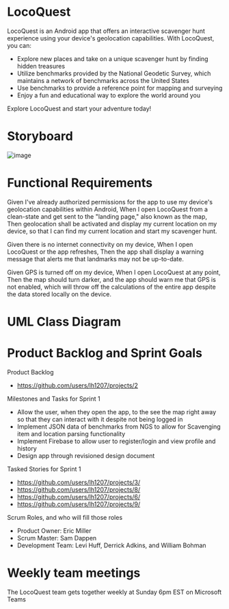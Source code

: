 # LocoQuest

LocoQuest is an Android app that offers an interactive scavenger hunt experience using your device's geolocation capabilities. With LocoQuest, you can:

- Explore new places and take on a unique scavenger hunt by finding hidden treasures
- Utilize benchmarks provided by the National Geodetic Survey, which maintains a network of benchmarks across the United States
- Use benchmarks to provide a reference point for mapping and surveying
- Enjoy a fun and educational way to explore the world around you

Explore LocoQuest and start your adventure today!

# Storyboard

![image](https://user-images.githubusercontent.com/100445409/221301453-a6a2fe92-ed45-47a8-b9bc-bdd27a5b6e23.png)

# Functional Requirements
Given I've already authorized permissions for the app to use my device's geolocation capabilities within Android,
When I open LocoQuest from a clean-state and get sent to the "landing page," also known as the map,
Then geolocation shall be activated and display my current location on my device, so that I can find my current location and start my scavenger hunt.

Given there is no internet connectivity on my device,
When I open LocoQuest or the app refreshes,
Then the app shall display a warning message that alerts me that landmarks may not be up-to-date.

Given GPS is turned off on my device,
When I open LocoQuest at any point,
Then the map should turn darker, and the app should warn me that GPS is not enabled, which will throw off the calculations of the entire app despite the data stored locally on the device.

# UML Class Diagram

# Product Backlog and Sprint Goals

Product Backlog
 - https://github.com/users/lh1207/projects/2

Milestones and Tasks for Sprint 1
  - Allow the user, when they open the app, to the see the map right away so that they can interact with it despite not being logged in
  - Implement JSON data of benchmarks from NGS to allow for Scavenging item and location parsing functionality
  - Implement Firebase to allow user to register/login and view profile and history
  - Design app through revisioned design document

Tasked Stories for Sprint 1
  - https://github.com/users/lh1207/projects/3/
  - https://github.com/users/lh1207/projects/8/
  - https://github.com/users/lh1207/projects/6/
  - https://github.com/users/lh1207/projects/9/

Scrum Roles, and who will fill those roles
  - Product Owner: Eric Miller
  - Scrum Master: Sam Dappen
  - Development Team: Levi Huff, Derrick Adkins, and William Bohman

# Weekly team meetings
The LocoQuest team gets together weekly at Sunday 6pm EST on Microsoft Teams
